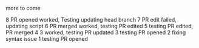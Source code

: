 more to come

8 PR opened worked, Testing updating head branch
7 PR edit failed, updating script
6 PR merged worked, testing PR edited
5 testing PR edited, PR merged
4 3 worked, testing PR updated
3 testing PR opened
2 fixing syntax issue
1 testing PR opened
